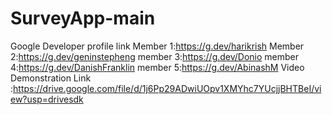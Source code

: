 # SurveyApp-main

Google Developer profile link Member 1:https://g.dev/harikrish Member 2:https://g.dev/geninstepheng member 3:https://g.dev/Donio member 4:https://g.dev/DanishFranklin
member 5:https://g.dev/AbinashM
 Video Demonstration Link :https://drive.google.com/file/d/1j6Pp29ADwiUOpv1XMYhc7YUcjjBHTBeI/view?usp=drivesdk
